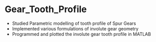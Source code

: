 # Gear_Tooth_Profile
- Studied Parametric modelling of tooth profile of Spur Gears
- Implemented various formulations of involute gear geometry
- Programmed and plotted the involute gear tooth profile in MATLAB
